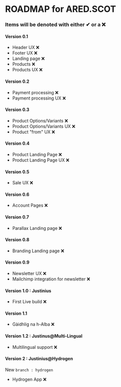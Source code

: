 # ROADMAP for ARED.SCOT #

### Items will be denoted with either ✔ or a ❌ ###

#### Version 0.1 ####

* Header UX ❌
* Footer UX ❌
* Landing page ❌
* Products ❌
* Products UX ❌

#### Version 0.2 ####

* Payment processing ❌
* Payment processing UX ❌

#### Version 0.3 ####

* Product Options/Variants ❌
* Product Options/Variants UX ❌
* Product "from" UX ❌

#### Version 0.4 ####

* Product Landing Page ❌
* Product Landing Page UX ❌

#### Version 0.5 ####

* Sale UX ❌

#### Version 0.6 ####

* Account Pages ❌

#### Version 0.7 ####

* Parallax Landing page ❌

#### Version 0.8 ####

* Branding Landing page ❌

#### Version 0.9 ####

* Newsletter UX ❌
* Mailchimp integration for newsletter ❌

#### Version 1.0 : Justinius ####

* First Live build ❌

#### Version 1.1 ####

* Gàidhlig na h-Alba ❌

#### Version 1.2 : Justinus@Multi-Lingual ####

* Multilingual support ❌

#### Version 2 : Justinius@Hydrogen ####

New `branch : hydrogen`

* Hydrogen App ❌